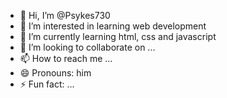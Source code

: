 - 👋 Hi, I’m @Psykes730
- 👀 I’m interested in learning web development
- 🌱 I’m currently learning html, css and javascript
- 💞️ I’m looking to collaborate on ...
- 📫 How to reach me ...
- 😄 Pronouns: him
- ⚡ Fun fact: ...

<!---
Psykes730/Psykes730 is a ✨ special ✨ repository because its `README.md` (this file) appears on your GitHub profile.
You can click the Preview link to take a look at your changes.
--->
